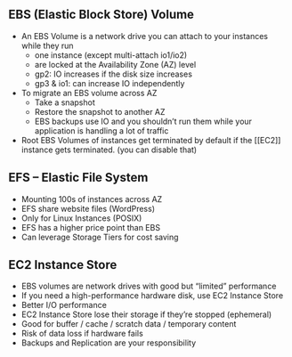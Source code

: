 ## EBS (Elastic Block Store) Volume

- An EBS Volume is a network drive you can attach to your instances while they run
	- one instance (except multi-attach io1/io2) 
	- are locked at the Availability Zone (AZ) level 
	- gp2: IO increases if the disk size increases 
	- gp3 & io1: can increase IO independently
- To migrate an EBS volume across AZ 
	- Take a snapshot 
	- Restore the snapshot to another AZ 
	- EBS backups use IO and you shouldn’t run them while your application is handling a lot of traffic
- Root EBS Volumes of instances get terminated by default if the [[EC2]] instance gets terminated. (you can disable that)

## EFS – Elastic File System
- Mounting 100s of instances across AZ 
- EFS share website files (WordPress) 
- Only for Linux Instances (POSIX) 
- EFS has a higher price point than EBS 
- Can leverage Storage Tiers for cost saving

## EC2 Instance Store 
- EBS volumes are network drives with good but “limited” performance 
- If you need a high-performance hardware disk, use EC2 Instance Store 
- Better I/O performance 
- EC2 Instance Store lose their storage if they’re stopped (ephemeral) 
- Good for buffer / cache / scratch data / temporary content 
- Risk of data loss if hardware fails 
- Backups and Replication are your responsibility